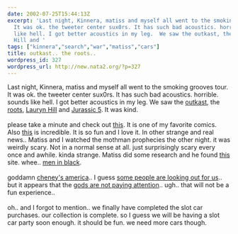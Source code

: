 ```yaml
---
date: 2002-07-25T15:44:13Z
excerpt: 'Last night, Kinnera, matiss and myself all went to the smoking grooves tour.
  It was ok. the tweeter center sux0rs. It has such bad acoustics. horrible. sounds
  like hell. I got better acoustics in my leg.  We saw the outkast, the roots, Lauryn
  Hill and '
tags: ["kinnera","search","war","matiss","cars"]
title: outkast.. the roots..
wordpress_id: 327
wordpress_url: http://new.nata2.org/?p=327
---
```


Last night, Kinnera, matiss and myself all went to the smoking grooves tour. It was ok. the tweeter center sux0rs. It has such bad acoustics. horrible. sounds like hell. I got better acoustics in my leg.  We saw the <a href="http://outkast.com/">outkast</a>, the <a href="http://www.theroots.com">roots</a>, <a href="http://www.lauryn-hill.com/">Lauryn Hill</a> and <a href="http://www.jurassic5.com/">Jurassic 5</a>. It was kind. <br/><br/>please take a minute and check out <a href="http://www.mnftiu.cc/mnftiu.cc/war12.html">this</a>. It is one of my favorite comics. Also <a href="http://www.demian5.com/">this</a> is incredible. It is so fun and I love it. In other strange and real news.. Matiss and I watched the mothman prophecies the other night. it was weirdly scary. Not in a normal sense at all. just surprisingly scary every once and awhile. kinda strange. Matiss did some research and he found <a href="http://www.prairieghosts.com/moth.html">this</a> site. whee.. <a href="http://www.upi.com/view.cfm?StoryID=20020725-100255-1720r">men in black</a>. <br/><br/>goddamn <a href="http://rense.com/general27/plstt.htm">cheney's america</a>.. I guess <a href="http://www.washingtonpost.com/wp-dyn/articles/A59423-2002Jul24.html">some people are looking out for us</a>..  but it appears that the <a href="http://news.bbc.co.uk/2/hi/science/nature/2148924.stm">gods are not paying attention</a>.. ugh.. that will not be a fun experience.. <br/><br/>oh.. and I forgot to mention.. we finally have completed the slot car purchases. our collection is complete. so I guess we will be having a slot car party soon enough. it should be fun. we need more cars though.
